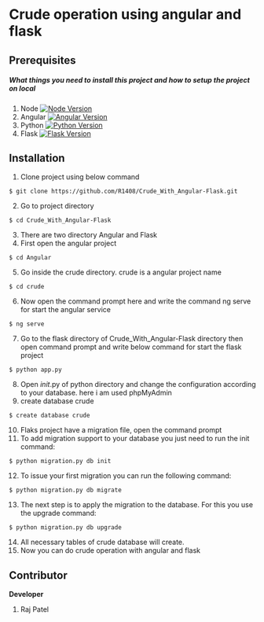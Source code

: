 # Crude operation using angular and flask


## Prerequisites

##### What things you need to install this project and how to setup the project on local


1. Node [![Node Version](https://img.shields.io/badge/Version-12.16.1*-green)](https://nodejs.org/en/)
2. Angular [![Angular Version](https://img.shields.io/badge/Version-9.0.2*-green)](https://angular.io/guide/setup-local#npm-package-manager)
3. Python [![Python Version](https://img.shields.io/badge/Version-3.7.6-green)](https://www.python.org/downloads/)
4. Flask [![Flask Version](https://img.shields.io/badge/Version-1.1.2-green)](https://pypi.org/project/Flask/)

## Installation

1. Clone project using below command
```
$ git clone https://github.com/R1408/Crude_With_Angular-Flask.git
```
2. Go to project directory
```
$ cd Crude_With_Angular-Flask
```
3. There are two directory Angular and Flask
4. First open the angular project
```
$ cd Angular
```
5. Go inside the crude directory. crude is a angular project name
```
$ cd crude
```
6. Now open the command prompt here and write the command ng serve for start the angular service
```
$ ng serve
```
7. Go to the flask directory of Crude_With_Angular-Flask directory then open command prompt and write below command for start the flask
   project
```
$ python app.py
```
8. Open _init_.py of python directory and change the configuration according to your database. here i am used phpMyAdmin
9. create database crude
```
$ create database crude
```
10. Flaks project have a migration file, open the command prompt
11. To add migration support to your database you just need to run the init command:
```
$ python migration.py db init
```
12. To issue your first migration you can run the following command:
```
$ python migration.py db migrate
```
13. The next step is to apply the migration to the database. For this you use the upgrade command:
```
$ python migration.py db upgrade
```
14. All necessary tables of crude database will create.
15. Now you can do crude operation with angular and flask

## Contributor

**Developer**

  1. Raj Patel


